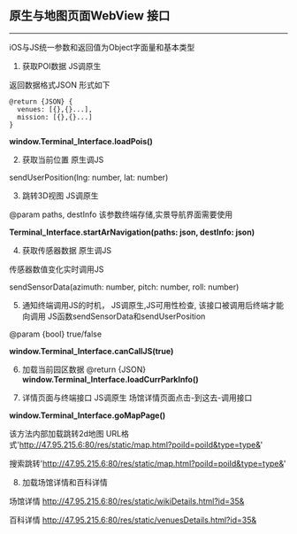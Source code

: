## 原生与地图页面WebView 接口

----------
iOS与JS统一参数和返回值为Object字面量和基本类型

1. 获取POI数据 JS调原生

返回数据格式JSON
形式如下
```
@return {JSON} {
  venues: [{},{}...],
  mission: [{},{}...]
}
```

**window.Terminal_Interface.loadPois()**

2. 获取当前位置 原生调JS

sendUserPosition(lng: number, lat: number)

3. 跳转3D视图 JS调原生


@param paths, destInfo 该参数终端存储,实景导航界面需要使用

**Terminal_Interface.startArNavigation(paths: json, destInfo: json)**

4. 获取传感器数据 原生调JS

传感器数值变化实时调用JS

sendSensorData(azimuth: number, pitch: number, roll: number)

5. 通知终端调用JS的时机， JS调原生,JS可用性检查, 该接口被调用后终端才能向调用
JS函数sendSensorData和sendUserPosition

@param {bool} true/false

**window.Terminal_Interface.canCallJS(true)**

6. 加载当前园区数据
@return {JSON}
**window.Terminal_Interface.loadCurrParkInfo()**

7. 详情页面与终端接口 JS调原生
场馆详情页面点击-到这去-调用接口

**window.Terminal_Interface.goMapPage()**

该方法内部加载跳转2d地图
URL格式'http://47.95.215.6:80/res/static/map.html?poiId=poiId&type=type&'

搜索跳转'http://47.95.215.6:80/res/static/map.html?poiId=poiId&type=type&'

8. 加载场馆详情和百科详情

场馆详情
http://47.95.215.6:80/res/static/wikiDetails.html?id=35&

百科详情
http://47.95.215.6:80/res/static/venuesDetails.html?id=35&


